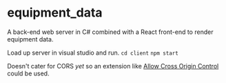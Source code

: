 # equipment_data
A back-end web server in C# combined with a React front-end to render equipment data.

Load up server in visual studio and run.
`cd client`
`npm start`

Doesn't cater for CORS _yet_ so an extension like [Allow Cross Origin Control](https://chrome.google.com/webstore/detail/allow-control-allow-origi/nlfbmbojpeacfghkpbjhddihlkkiljbi) could be used.

